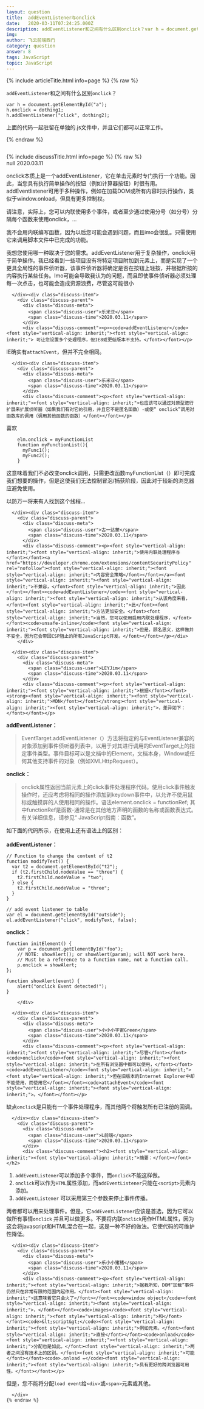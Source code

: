 ```yaml
---
layout: question
title:  addEventListener与onclick
date:   2020-03-11T07:24:25.000Z
description: addEventListener和之间有什么区别onclick？var h = document.getElementById("a");h.onc...
img: 
author: 飞云前端西门
category: question
answer: 8
tags: JavaScript
topic: JavaScript
---
```

<div class="article-root">
  <div class="article">
    {% include articleTitle.html info=page %}
    {% raw %}
    <div class="article-content"><p><font style="vertical-align: inherit;"></font><code>addEventListener</code><font style="vertical-align: inherit;"><font style="vertical-align: inherit;">和</font><font style="vertical-align: inherit;">之间有什么区别</font></font><code>onclick</code><font style="vertical-align: inherit;"><font style="vertical-align: inherit;">？</font></font></p>

<pre><code>var h = document.getElementById("a");<font></font>
h.onclick = dothing1;<font></font>
h.addEventListener("click", dothing2);<font></font>
</code></pre>

<p><font style="vertical-align: inherit;"><font style="vertical-align: inherit;">上面的代码一起驻留在单独的.js文件中，并且它们都可以正常工作。</font></font></p></div>
    {% endraw %}
  </div>
  <p style="height: 0;width:0;overflow: hidden;"> 第729篇《addEventListener与onclick》来自Winter(https://github.com/aiyld/aiyld.github.io)的站点</p>
  <div class="discuss-wrapper">
    {% include discussTitle.html info=page %}
    {% raw %}
    <div class="discuss-item">
        <div class="discuss-parent">
          <div class="discuss-meta">
            <span class="discuss-user">null</span>
            <span class="discuss-time">2020.03.11</span>
          </div>
          <div class="discuss-comment"><p><font style="vertical-align: inherit;"><font style="vertical-align: inherit;">onclick本质上是一个addEventListener，它在单击元素时专门执行一个功能。</font><font style="vertical-align: inherit;">因此，当您具有执行简单操作的按钮（例如计算器按钮）时很有用。</font><font style="vertical-align: inherit;">addEventlistener可用于多种操作，例如在加载DOM或所有内容时执行操作，类似于window.onload，但具有更多控制权。</font></font></p>

<p><font style="vertical-align: inherit;"><font style="vertical-align: inherit;">请注意，实际上，您可以内联使用多个事件，或者至少通过使用分号（如分号）分隔每个函数来使用onclick，... </font></font></p>

<p><font style="vertical-align: inherit;"><font style="vertical-align: inherit;">我不会用内联编写函数，因为以后您可能会遇到问题，而且imo会很乱。</font><font style="vertical-align: inherit;">只需使用它来调用脚本文件中已完成的功能。</font></font></p>

<p><font style="vertical-align: inherit;"><font style="vertical-align: inherit;">我想您使用哪一种取决于您的需求。</font><font style="vertical-align: inherit;">addEventListener用于复杂操作，onclick用于简单操作。</font><font style="vertical-align: inherit;">我已经看到一些项目没有将特定项目附加到元素上，而是实现了一个更具全局性的事件侦听器，该事件侦听器将确定是否在按钮上轻按，并根据所按的内容执行某些任务。</font><font style="vertical-align: inherit;">Imo可能会导致我认为的问题，而且即使事件侦听器必须处理每一次点击，也可能会造成资源浪费，尽管这可能很小</font></font></p></div>
        </div>
        
      </div><div class="discuss-item">
        <div class="discuss-parent">
          <div class="discuss-meta">
            <span class="discuss-user">乐米亚</span>
            <span class="discuss-time">2020.03.11</span>
          </div>
          <div class="discuss-comment"><p><code>addEventListener</code><font style="vertical-align: inherit;"><font style="vertical-align: inherit;"> 可让您设置多个处理程序，但IE8或更低版本不支持。</font></font></p>

<p><font style="vertical-align: inherit;"><font style="vertical-align: inherit;">IE确实有</font></font><code>attachEvent</code><font style="vertical-align: inherit;"><font style="vertical-align: inherit;">，但并不完全相同。</font></font></p></div>
        </div>
        
      </div><div class="discuss-item">
        <div class="discuss-parent">
          <div class="discuss-meta">
            <span class="discuss-user">乐米亚</span>
            <span class="discuss-time">2020.03.11</span>
          </div>
          <div class="discuss-comment"><p><font style="vertical-align: inherit;"><font style="vertical-align: inherit;">也应该可以通过对原型进行扩展来扩展侦听器（如果我们有对它的引用，并且它不是匿名函数）-或使“ onclick”调用对函数库的调用（调用其他函数的函数）</font></font></p>

<p><font style="vertical-align: inherit;"><font style="vertical-align: inherit;">喜欢</font></font></p>

<pre><code>    elm.onclick = myFunctionList<font></font>
    function myFunctionList(){<font></font>
      myFunc1();<font></font>
      myFunc2();<font></font>
    }<font></font>
</code></pre>

<p><font style="vertical-align: inherit;"><font style="vertical-align: inherit;">这意味着我们不必改变onclick调用，只需更改函数myFunctionList（）即可完成我们想要的操作，但是这使我们无法控制冒泡/捕获阶段，因此对于较新的浏览器应避免使用。</font></font></p>

<p><font style="vertical-align: inherit;"><font style="vertical-align: inherit;">以防万一将来有人找到这个线程...</font></font></p></div>
        </div>
        
      </div><div class="discuss-item">
        <div class="discuss-parent">
          <div class="discuss-meta">
            <span class="discuss-user">古一达蒙</span>
            <span class="discuss-time">2020.03.11</span>
          </div>
          <div class="discuss-comment"><p><font style="vertical-align: inherit;"><font style="vertical-align: inherit;">使用内联处理程序与</font></font><a href="https://developer.chrome.com/extensions/contentSecurityPolicy" rel="nofollow"><font style="vertical-align: inherit;"><font style="vertical-align: inherit;">内容安全策略</font></font></a><font style="vertical-align: inherit;"><font style="vertical-align: inherit;">不兼容，</font><font style="vertical-align: inherit;">因此</font></font><code>addEventListener</code><font style="vertical-align: inherit;"><font style="vertical-align: inherit;">从该角度来看，</font><font style="vertical-align: inherit;">此</font><font style="vertical-align: inherit;">方法更加安全。</font><font style="vertical-align: inherit;">当然，您可以使用启用内联处理程序，</font></font><code>unsafe-inline</code><font style="vertical-align: inherit;"><font style="vertical-align: inherit;">但是，顾名思义，这样做并不安全，因为它会带回CSP阻止的所有JavaScript开发。</font></font></p></div>
        </div>
        
      </div><div class="discuss-item">
        <div class="discuss-parent">
          <div class="discuss-meta">
            <span class="discuss-user">LEYJim</span>
            <span class="discuss-time">2020.03.11</span>
          </div>
          <div class="discuss-comment"><p><font style="vertical-align: inherit;"><font style="vertical-align: inherit;">根据</font></font><strong><font style="vertical-align: inherit;"><font style="vertical-align: inherit;">MDN</font></font></strong><font style="vertical-align: inherit;"><font style="vertical-align: inherit;">，差异如下：</font></font></p>

<p><strong><font style="vertical-align: inherit;"><font style="vertical-align: inherit;">addEventListener：</font></font></strong></p>

<blockquote>
  <p><font style="vertical-align: inherit;"><font style="vertical-align: inherit;">EventTarget.addEventListener（）方法将指定的与EventListener兼容的对象添加到事件侦听器列表中，以用于对其进行调用的EventTarget上的指定事件类型。</font><font style="vertical-align: inherit;">事件目标可以是文档中的Element，文档本身，Window或任何其他支持事件的对象（例如XMLHttpRequest）。</font></font></p>
</blockquote>

<p><strong><font style="vertical-align: inherit;"><font style="vertical-align: inherit;">onclick：</font></font></strong></p>

<blockquote>
  <p><font style="vertical-align: inherit;"><font style="vertical-align: inherit;">onclick属性返回当前元素上的click事件处理程序代码。</font><font style="vertical-align: inherit;">使用click事件触发操作时，还应考虑将相同的操作添加到keydown事件中，以允许不使用鼠标或触摸屏的人使用相同的操作。</font><font style="vertical-align: inherit;">语法element.onclick = functionRef; </font><font style="vertical-align: inherit;">其中functionRef是函数-通常是在其他地方声明的函数的名称或函数表达式。</font><font style="vertical-align: inherit;">有关详细信息，请参见“ JavaScript指南：函数”。</font></font></p>
</blockquote>

<p><font style="vertical-align: inherit;"><font style="vertical-align: inherit;">如下面的代码所示，在使用上还有语法上的区别：</font></font><br><br>
<strong><font style="vertical-align: inherit;"><font style="vertical-align: inherit;">addEventListener：</font></font></strong></p>

<pre><code>// Function to change the content of t2<font></font>
function modifyText() {<font></font>
  var t2 = document.getElementById("t2");<font></font>
  if (t2.firstChild.nodeValue == "three") {<font></font>
    t2.firstChild.nodeValue = "two";<font></font>
  } else {<font></font>
    t2.firstChild.nodeValue = "three";<font></font>
  }<font></font>
}<font></font>
<font></font>
// add event listener to table<font></font>
var el = document.getElementById("outside");<font></font>
el.addEventListener("click", modifyText, false);<font></font>
</code></pre>

<p><strong><font style="vertical-align: inherit;"><font style="vertical-align: inherit;">onclick：</font></font></strong></p>

<pre><code>function initElement() {<font></font>
    var p = document.getElementById("foo");<font></font>
    // NOTE: showAlert(); or showAlert(param); will NOT work here.<font></font>
    // Must be a reference to a function name, not a function call.<font></font>
    p.onclick = showAlert;<font></font>
};<font></font>
<font></font>
function showAlert(event) {<font></font>
    alert("onclick Event detected!");<font></font>
}<font></font>
</code></pre></div>
        </div>
        
      </div><div class="discuss-item">
        <div class="discuss-parent">
          <div class="discuss-meta">
            <span class="discuss-user">小小小宇宙Green</span>
            <span class="discuss-time">2020.03.11</span>
          </div>
          <div class="discuss-comment"><p><font style="vertical-align: inherit;"><font style="vertical-align: inherit;">尽管</font></font><code>onclick</code><font style="vertical-align: inherit;"><font style="vertical-align: inherit;">在所有浏览器中都可以使用，</font></font><code>addEventListener</code><font style="vertical-align: inherit;"><font style="vertical-align: inherit;">但在旧版本的Internet Explorer中却不能使用，而使用它</font></font><code>attachEvent</code><font style="vertical-align: inherit;"><font style="vertical-align: inherit;">。</font></font></p>

<p><font style="vertical-align: inherit;"><font style="vertical-align: inherit;">缺点</font></font><code>onclick</code><font style="vertical-align: inherit;"><font style="vertical-align: inherit;">是只能有一个事件处理程序，而其他两个将触发所有已注册的回调。</font></font></p></div>
        </div>
        
      </div><div class="discuss-item">
        <div class="discuss-parent">
          <div class="discuss-meta">
            <span class="discuss-user">L前端</span>
            <span class="discuss-time">2020.03.11</span>
          </div>
          <div class="discuss-comment"><h2><font style="vertical-align: inherit;"><font style="vertical-align: inherit;">摘要：</font></font></h2>

<ol>
<li><code>addEventListener</code><font style="vertical-align: inherit;"><font style="vertical-align: inherit;">可以添加多个事件，而</font></font><code>onclick</code><font style="vertical-align: inherit;"><font style="vertical-align: inherit;">不能这样做。</font></font></li>
<li><code>onclick</code><font style="vertical-align: inherit;"><font style="vertical-align: inherit;">可以作为</font></font><code>HTML</code><font style="vertical-align: inherit;"><font style="vertical-align: inherit;">属性</font><font style="vertical-align: inherit;">添加</font><font style="vertical-align: inherit;">，而</font></font><code>addEventListener</code><font style="vertical-align: inherit;"><font style="vertical-align: inherit;">只能在</font></font><code>&lt;script&gt;</code><font style="vertical-align: inherit;"><font style="vertical-align: inherit;">元素</font><font style="vertical-align: inherit;">内添加</font><font style="vertical-align: inherit;">。</font></font></li>
<li><code>addEventListener</code><font style="vertical-align: inherit;"><font style="vertical-align: inherit;"> 可以采用第三个参数来停止事件传播。</font></font></li>
</ol>

<p><font style="vertical-align: inherit;"><font style="vertical-align: inherit;">两者都可以用来处理事件。</font><font style="vertical-align: inherit;">但是，它</font></font><code>addEventListener</code><font style="vertical-align: inherit;"><font style="vertical-align: inherit;">应该是首选，因为它可以做所有事情</font></font><code>onclick</code><font style="vertical-align: inherit;"><font style="vertical-align: inherit;">  并且</font><font style="vertical-align: inherit;">可以做</font><font style="vertical-align: inherit;">更多。</font><font style="vertical-align: inherit;">不要将内联</font></font><code>onclick</code><font style="vertical-align: inherit;"><font style="vertical-align: inherit;">用作HTML属性，因为这会将javascript和HTML混合在一起，这是一种不好的做法。</font><font style="vertical-align: inherit;">它使代码的可维护性降低。</font></font></p></div>
        </div>
        
      </div><div class="discuss-item">
        <div class="discuss-parent">
          <div class="discuss-meta">
            <span class="discuss-user">乐小小猪猪</span>
            <span class="discuss-time">2020.03.11</span>
          </div>
          <div class="discuss-comment"><p><font style="vertical-align: inherit;"><font style="vertical-align: inherit;">据我所知，DOM“加载”事件仍然只在非常有限的范围内起作用。</font><font style="vertical-align: inherit;">这意味着它只会火了</font></font><code>window object</code><font style="vertical-align: inherit;"><font style="vertical-align: inherit;">，</font></font><code>images</code><font style="vertical-align: inherit;"><font style="vertical-align: inherit;">和</font></font><code>&lt;script&gt;</code><font style="vertical-align: inherit;"><font style="vertical-align: inherit;">例如元素。</font><font style="vertical-align: inherit;">直接</font></font><code>onload</code><font style="vertical-align: inherit;"><font style="vertical-align: inherit;">分配也是如此。</font><font style="vertical-align: inherit;">两者之间没有技术上的区别。</font><font style="vertical-align: inherit;">可能</font></font><code>.onload =</code><font style="vertical-align: inherit;"><font style="vertical-align: inherit;">具有更好的跨浏览器可用性。</font></font></p>

<p><font style="vertical-align: inherit;"><font style="vertical-align: inherit;">但是，您不能将分配</font></font><code>load event</code><font style="vertical-align: inherit;"><font style="vertical-align: inherit;">给</font></font><code>&lt;div&gt;</code><font style="vertical-align: inherit;"><font style="vertical-align: inherit;">或</font></font><code>&lt;span&gt;</code><font style="vertical-align: inherit;"><font style="vertical-align: inherit;">元素或其他。</font></font></p></div>
        </div>
        
      </div>
    {% endraw %}
  </div>
<div>
